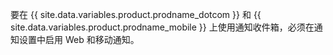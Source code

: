 要在 {{ site.data.variables.product.prodname_dotcom }} 和 {{ site.data.variables.product.prodname_mobile }} 上使用通知收件箱，必须在通知设置中启用 Web 和移动通知。
